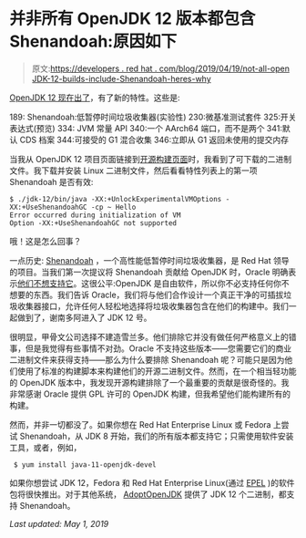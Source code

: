 # 并非所有 OpenJDK 12 版本都包含 Shenandoah:原因如下

> 原文:[https://developers . red hat . com/blog/2019/04/19/not-all-open JDK-12-builds-include-Shenandoah-heres-why](https://developers.redhat.com/blog/2019/04/19/not-all-openjdk-12-builds-include-shenandoah-heres-why)

[OpenJDK 12 现在出了](https://openjdk.java.net/projects/jdk/12/)，有了新的特性。这些是:

189: Shenandoah:低暂停时间垃圾收集器(实验性)
230:微基准测试套件
325:开关表达式(预览)
334: JVM 常量 API
340:一个 AArch64 端口，而不是两个
341:默认 CDS 档案
344:可接受的 G1 混合收集
346:立即从 G1 返回未使用的提交内存

当我从 OpenJDK 12 项目页面链接到[开源构建页面](https://jdk.java.net/12/)时，我看到了可下载的二进制文件。我下载并安装 Linux 二进制文件，然后看看特性列表上的第一项 Shenandoah 是否有效:

```
$ ./jdk-12/bin/java -XX:+UnlockExperimentalVMOptions -XX:+UseShenandoahGC -cp ~ Hello
Error occurred during initialization of VM
Option -XX:+UseShenandoahGC not supported
```

哦！这是怎么回事？

一点历史: [Shenandoah](https://wiki.openjdk.java.net/display/shenandoah/Main) ，一个高性能低暂停时间垃圾收集器，是 Red Hat 领导的项目。当我们第一次提议将 Shenandoah 贡献给 OpenJDK 时，Oracle 明确表示[他们不想支持它](https://bugs.openjdk.java.net/browse/JDK-8215030)。这很公平:OpenJDK 是自由软件，所以你不必支持任何你不想要的东西。我们告诉 Oracle，我们将与他们合作设计一个真正干净的可插拔垃圾收集器接口，允许任何人轻松地选择将垃圾收集器包含在他们的构建中。我们一起做到了，谢南多阿进入了 JDK 12 号。

很明显，甲骨文公司选择不建造雪兰多。他们排除它并没有做任何严格意义上的错事，但是我觉得有些事情不对劲。Oracle 不支持这些版本——您需要它们的商业二进制文件来获得支持——那么为什么要排除 Shenandoah 呢？可能只是因为他们使用了标准的构建脚本来构建他们的开源二进制文件。然而，在一个相当轻功能的 OpenJDK 版本中，我发现开源构建排除了一个最重要的贡献是很奇怪的。我非常感谢 Oracle 提供 GPL 许可的 OpenJDK 构建，但我希望他们能构建所有的构建。

然而，并非一切都没了。如果你想在 Red Hat Enterprise Linux 或 Fedora 上尝试 Shenandoah，从 JDK 8 开始，我们的所有版本都支持它；只需使用软件安装工具，或者，例如，

```
 $ yum install java-11-openjdk-devel
```

如果你想尝试 JDK 12，Fedora 和 Red Hat Enterprise Linux(通过 [EPEL](https://fedoraproject.org/wiki/EPEL) )的软件包将很快推出。对于其他系统， [AdoptOpenJDK](https://adoptopenjdk.net/) 提供了 JDK 12 个二进制，都支持 Shenandoah。

*Last updated: May 1, 2019*